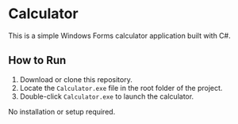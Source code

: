 # Calculator

This is a simple Windows Forms calculator application built with C#.

## How to Run

1. Download or clone this repository.  
2. Locate the `Calculator.exe` file in the root folder of the project.  
3. Double-click `Calculator.exe` to launch the calculator.  

No installation or setup required.
